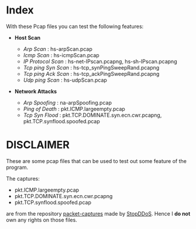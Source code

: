 # Index 
With these Pcap files you can test the following features:
- **Host Scan**
  - *Arp Scan* : hs-arpScan.pcap
  - *Icmp Scan* : hs-icmpScan.pcap
  - *IP Protocol Scan* : hs-net-IPscan.pcapng, hs-sh-IPscan.pcapng
  - *Tcp ping Syn Scan* : hs-tcp_synPingSweepRand.pcapng
  - *Tcp ping Ack Scan* : hs-tcp_ackPingSweepRand.pcapng
  - *Udp ping Scan* : hs-udpScan.pcap

- **Network Attacks**
  - *Arp Spoofing* : na-arpSpoofing.pcap
  - *Ping of Death* : pkt.ICMP.largeempty.pcap
  - *Tcp Syn Flood* : pkt.TCP.DOMINATE.syn.ecn.cwr.pcapng, pkt.TCP.synflood.spoofed.pcap

# DISCLAIMER
These are some pcap files that can be used to test out some feature of the program. 

The captures:
- pkt.ICMP.largeempty.pcap
- pkt.TCP.DOMINATE.syn.ecn.cwr.pcapng
- pkt.TCP.synflood.spoofed.pcap

are from the repository [packet-captures](https://github.com/StopDDoS/packet-captures.git) made by [StopDDoS](https://github.com/StopDDoS).
Hence I **do not** own any rights on those files.
